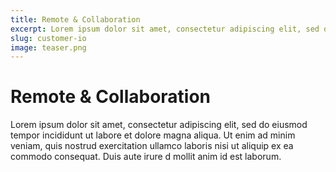 ```yaml
---
title: Remote & Collaboration
excerpt: Lorem ipsum dolor sit amet, consectetur adipiscing elit, sed do eiusmod tempor incididunt ut labore et dolore magna aliqua.
slug: customer-io
image: teaser.png
---
```


# Remote & Collaboration

Lorem ipsum dolor sit amet, consectetur adipiscing elit, sed do eiusmod tempor incididunt ut labore et dolore magna aliqua. Ut enim ad minim veniam, quis nostrud exercitation ullamco laboris nisi ut aliquip ex ea commodo consequat. Duis aute irure d mollit anim id est laborum.
